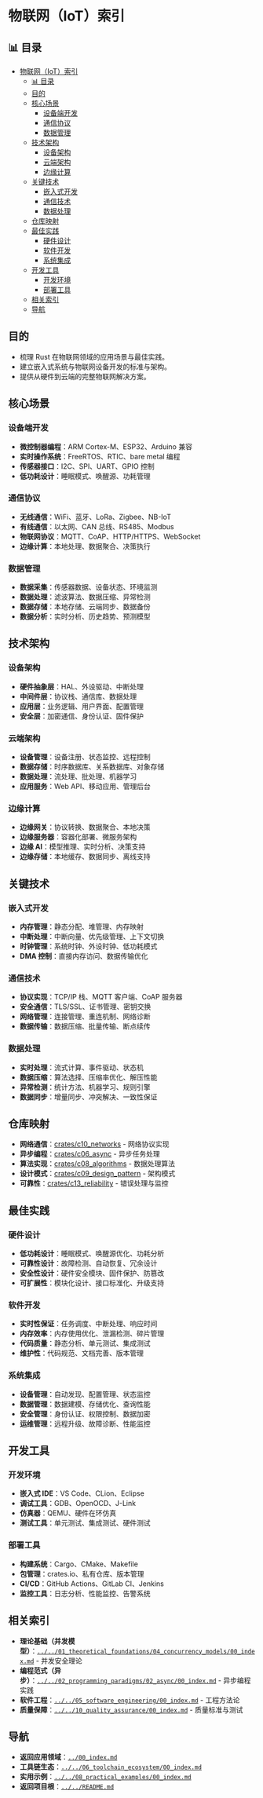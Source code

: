 ﻿# 物联网（IoT）索引

## 📊 目录

- [物联网（IoT）索引](#物联网iot索引)
  - [📊 目录](#-目录)
  - [目的](#目的)
  - [核心场景](#核心场景)
    - [设备端开发](#设备端开发)
    - [通信协议](#通信协议)
    - [数据管理](#数据管理)
  - [技术架构](#技术架构)
    - [设备架构](#设备架构)
    - [云端架构](#云端架构)
    - [边缘计算](#边缘计算)
  - [关键技术](#关键技术)
    - [嵌入式开发](#嵌入式开发)
    - [通信技术](#通信技术)
    - [数据处理](#数据处理)
  - [仓库映射](#仓库映射)
  - [最佳实践](#最佳实践)
    - [硬件设计](#硬件设计)
    - [软件开发](#软件开发)
    - [系统集成](#系统集成)
  - [开发工具](#开发工具)
    - [开发环境](#开发环境)
    - [部署工具](#部署工具)
  - [相关索引](#相关索引)
  - [导航](#导航)

## 目的

- 梳理 Rust 在物联网领域的应用场景与最佳实践。
- 建立嵌入式系统与物联网设备开发的标准与架构。
- 提供从硬件到云端的完整物联网解决方案。

## 核心场景

### 设备端开发

- **微控制器编程**：ARM Cortex-M、ESP32、Arduino 兼容
- **实时操作系统**：FreeRTOS、RTIC、bare metal 编程
- **传感器接口**：I2C、SPI、UART、GPIO 控制
- **低功耗设计**：睡眠模式、唤醒源、功耗管理

### 通信协议

- **无线通信**：WiFi、蓝牙、LoRa、Zigbee、NB-IoT
- **有线通信**：以太网、CAN 总线、RS485、Modbus
- **物联网协议**：MQTT、CoAP、HTTP/HTTPS、WebSocket
- **边缘计算**：本地处理、数据聚合、决策执行

### 数据管理

- **数据采集**：传感器数据、设备状态、环境监测
- **数据处理**：滤波算法、数据压缩、异常检测
- **数据存储**：本地存储、云端同步、数据备份
- **数据分析**：实时分析、历史趋势、预测模型

## 技术架构

### 设备架构

- **硬件抽象层**：HAL、外设驱动、中断处理
- **中间件层**：协议栈、通信库、数据处理
- **应用层**：业务逻辑、用户界面、配置管理
- **安全层**：加密通信、身份认证、固件保护

### 云端架构

- **设备管理**：设备注册、状态监控、远程控制
- **数据存储**：时序数据库、关系数据库、对象存储
- **数据处理**：流处理、批处理、机器学习
- **应用服务**：Web API、移动应用、管理后台

### 边缘计算

- **边缘网关**：协议转换、数据聚合、本地决策
- **边缘服务器**：容器化部署、微服务架构
- **边缘 AI**：模型推理、实时分析、决策支持
- **边缘存储**：本地缓存、数据同步、离线支持

## 关键技术

### 嵌入式开发

- **内存管理**：静态分配、堆管理、内存映射
- **中断处理**：中断向量、优先级管理、上下文切换
- **时钟管理**：系统时钟、外设时钟、低功耗模式
- **DMA 控制**：直接内存访问、数据传输优化

### 通信技术

- **协议实现**：TCP/IP 栈、MQTT 客户端、CoAP 服务器
- **安全通信**：TLS/SSL、证书管理、密钥交换
- **网络管理**：连接管理、重连机制、网络诊断
- **数据传输**：数据压缩、批量传输、断点续传

### 数据处理

- **实时处理**：流式计算、事件驱动、状态机
- **数据压缩**：算法选择、压缩率优化、解压性能
- **异常检测**：统计方法、机器学习、规则引擎
- **数据同步**：增量同步、冲突解决、一致性保证

## 仓库映射

- **网络通信**：[crates/c10_networks](../../../crates/c10_networks/) - 网络协议实现
- **异步编程**：[crates/c06_async](../../../crates/c06_async/) - 异步任务处理
- **算法实现**：[crates/c08_algorithms](../../../crates/c08_algorithms/) - 数据处理算法
- **设计模式**：[crates/c09_design_pattern](../../../crates/c09_design_pattern/) - 架构模式
- **可靠性**：[crates/c13_reliability](../../../crates/c13_reliability/) - 错误处理与监控

## 最佳实践

### 硬件设计

- **低功耗设计**：睡眠模式、唤醒源优化、功耗分析
- **可靠性设计**：故障检测、自动恢复、冗余设计
- **安全性设计**：硬件安全模块、固件保护、防篡改
- **可扩展性**：模块化设计、接口标准化、升级支持

### 软件开发

- **实时性保证**：任务调度、中断处理、响应时间
- **内存效率**：内存使用优化、泄漏检测、碎片管理
- **代码质量**：静态分析、单元测试、集成测试
- **维护性**：代码规范、文档完善、版本管理

### 系统集成

- **设备管理**：自动发现、配置管理、状态监控
- **数据管理**：数据建模、存储优化、查询性能
- **安全管理**：身份认证、权限控制、数据加密
- **运维管理**：远程升级、故障诊断、性能监控

## 开发工具

### 开发环境

- **嵌入式 IDE**：VS Code、CLion、Eclipse
- **调试工具**：GDB、OpenOCD、J-Link
- **仿真器**：QEMU、硬件在环仿真
- **测试工具**：单元测试、集成测试、硬件测试

### 部署工具

- **构建系统**：Cargo、CMake、Makefile
- **包管理**：crates.io、私有仓库、版本管理
- **CI/CD**：GitHub Actions、GitLab CI、Jenkins
- **监控工具**：日志分析、性能监控、告警系统

## 相关索引

- **理论基础（并发模型）**：[`../../01_theoretical_foundations/04_concurrency_models/00_index.md`](../../01_theoretical_foundations/04_concurrency_models/00_index.md) - 并发安全理论
- **编程范式（异步）**：[`../../02_programming_paradigms/02_async/00_index.md`](../../02_programming_paradigms/02_async/00_index.md) - 异步编程实践
- **软件工程**：[`../../05_software_engineering/00_index.md`](../../05_software_engineering/00_index.md) - 工程方法论
- **质量保障**：[`../../10_quality_assurance/00_index.md`](../../10_quality_assurance/00_index.md) - 质量标准与测试

## 导航

- **返回应用领域**：[`../00_index.md`](../00_index.md)
- **工具链生态**：[`../../06_toolchain_ecosystem/00_index.md`](../../06_toolchain_ecosystem/00_index.md)
- **实用示例**：[`../../08_practical_examples/00_index.md`](../../08_practical_examples/00_index.md)
- **返回项目根**：[`../../README.md`](../../README.md)
